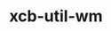 ---
title: "xcb-util-wm"
layout: cache
categories: [package, develop]
meta: {"compilers": ["gcc@11.1.0", "gcc@11.4.0"], "num_specs": 23, "num_specs_by_stack": {"data-vis-sdk": 11, "hep": 12, "root": 23}, "oss": ["ubuntu20.04", "ubuntu22.04"], "platforms": ["linux"], "stacks": ["data-vis-sdk", "hep", "root"], "targets": ["x86_64_v3"], "versions": ["0.4.2"]}
spec_details: [{"compiler": "gcc@11.1.0", "hash": "4urbazln7nyvbdlj2iem75gcnrvebaoy", "os": "ubuntu20.04", "platform": "linux", "size": "-", "stacks": ["data-vis-sdk", "root"], "target": "x86_64_v3", "variants": ["build_system=autotools"], "versions": ["0.4.2"]}, {"compiler": "gcc@11.4.0", "hash": "4xopsrqsntfxzd2427rlux2tdruadxki", "os": "ubuntu22.04", "platform": "linux", "size": "-", "stacks": ["hep", "root"], "target": "x86_64_v3", "variants": ["build_system=autotools"], "versions": ["0.4.2"]}, {"compiler": "gcc@11.4.0", "hash": "4z7be3w4h6n22aav3k3w5s4tffu6wdck", "os": "ubuntu22.04", "platform": "linux", "size": "-", "stacks": ["hep", "root"], "target": "x86_64_v3", "variants": ["build_system=autotools"], "versions": ["0.4.2"]}, {"compiler": "gcc@11.1.0", "hash": "5oj742r5v56svr6vxwoujsklakppojrp", "os": "ubuntu20.04", "platform": "linux", "size": "-", "stacks": ["data-vis-sdk", "root"], "target": "x86_64_v3", "variants": ["build_system=autotools"], "versions": ["0.4.2"]}, {"compiler": "gcc@11.4.0", "hash": "6tmrsaulyyckl474hvs2xwxly42xiv5b", "os": "ubuntu22.04", "platform": "linux", "size": "-", "stacks": ["hep", "root"], "target": "x86_64_v3", "variants": ["build_system=autotools"], "versions": ["0.4.2"]}, {"compiler": "gcc@11.4.0", "hash": "7xjxibecxmrndkkbosipvko7egwex4ec", "os": "ubuntu22.04", "platform": "linux", "size": "-", "stacks": ["hep", "root"], "target": "x86_64_v3", "variants": ["build_system=autotools"], "versions": ["0.4.2"]}, {"compiler": "gcc@11.4.0", "hash": "bk274tzpcurfih6isekihn2uzh4ozk32", "os": "ubuntu22.04", "platform": "linux", "size": "-", "stacks": ["hep", "root"], "target": "x86_64_v3", "variants": ["build_system=autotools"], "versions": ["0.4.2"]}, {"compiler": "gcc@11.1.0", "hash": "blcdfuh5pubztok2adfy32bsmqrw4i4m", "os": "ubuntu20.04", "platform": "linux", "size": "-", "stacks": ["data-vis-sdk", "root"], "target": "x86_64_v3", "variants": ["build_system=autotools"], "versions": ["0.4.2"]}, {"compiler": "gcc@11.4.0", "hash": "brhyrpgj22wotn6gvotv4bgfnidzbbtb", "os": "ubuntu22.04", "platform": "linux", "size": "-", "stacks": ["hep", "root"], "target": "x86_64_v3", "variants": ["build_system=autotools"], "versions": ["0.4.2"]}, {"compiler": "gcc@11.4.0", "hash": "drimu66bbd5xezololwihcyfy3k63pmq", "os": "ubuntu22.04", "platform": "linux", "size": "-", "stacks": ["hep", "root"], "target": "x86_64_v3", "variants": ["build_system=autotools"], "versions": ["0.4.2"]}, {"compiler": "gcc@11.1.0", "hash": "eiynba2vdm5awromtk3vnckdqim4x725", "os": "ubuntu20.04", "platform": "linux", "size": "-", "stacks": ["data-vis-sdk", "root"], "target": "x86_64_v3", "variants": ["build_system=autotools"], "versions": ["0.4.2"]}, {"compiler": "gcc@11.1.0", "hash": "ejzhhgsq4gsv4xs6y4oib5vfsgn6lhzw", "os": "ubuntu20.04", "platform": "linux", "size": "-", "stacks": ["data-vis-sdk", "root"], "target": "x86_64_v3", "variants": ["build_system=autotools"], "versions": ["0.4.2"]}, {"compiler": "gcc@11.1.0", "hash": "fhr65tihi5ibzp4dlkmaddeqbd2pmbic", "os": "ubuntu20.04", "platform": "linux", "size": "-", "stacks": ["data-vis-sdk", "root"], "target": "x86_64_v3", "variants": ["build_system=autotools"], "versions": ["0.4.2"]}, {"compiler": "gcc@11.4.0", "hash": "g6ac4nxedhuxwffz5gu2yzpfm5rj7s4v", "os": "ubuntu22.04", "platform": "linux", "size": "-", "stacks": ["hep", "root"], "target": "x86_64_v3", "variants": ["build_system=autotools"], "versions": ["0.4.2"]}, {"compiler": "gcc@11.1.0", "hash": "gixiwluwj4q2s35yuzv4ha6dwp5a76ed", "os": "ubuntu20.04", "platform": "linux", "size": "-", "stacks": ["data-vis-sdk", "root"], "target": "x86_64_v3", "variants": ["build_system=autotools"], "versions": ["0.4.2"]}, {"compiler": "gcc@11.4.0", "hash": "iyxrl6i6oscdsiip6ubbi2c6ifhg2ixm", "os": "ubuntu22.04", "platform": "linux", "size": "-", "stacks": ["hep", "root"], "target": "x86_64_v3", "variants": ["build_system=autotools"], "versions": ["0.4.2"]}, {"compiler": "gcc@11.4.0", "hash": "n5wcicqojm57axtjbm3alfyiflfe2aek", "os": "ubuntu22.04", "platform": "linux", "size": "-", "stacks": ["hep", "root"], "target": "x86_64_v3", "variants": ["build_system=autotools"], "versions": ["0.4.2"]}, {"compiler": "gcc@11.1.0", "hash": "s2wgsjtpb73lx2i4nyprvmgjwaupnf4n", "os": "ubuntu20.04", "platform": "linux", "size": "-", "stacks": ["data-vis-sdk", "root"], "target": "x86_64_v3", "variants": ["build_system=autotools"], "versions": ["0.4.2"]}, {"compiler": "gcc@11.1.0", "hash": "saitg7w5r53vvsw5tmq3fjc7noyyb6hr", "os": "ubuntu20.04", "platform": "linux", "size": "-", "stacks": ["data-vis-sdk", "root"], "target": "x86_64_v3", "variants": ["build_system=autotools"], "versions": ["0.4.2"]}, {"compiler": "gcc@11.4.0", "hash": "u4jwkdrizhnt2g2uucetywtp4zwedyjf", "os": "ubuntu22.04", "platform": "linux", "size": "-", "stacks": ["hep", "root"], "target": "x86_64_v3", "variants": ["build_system=autotools"], "versions": ["0.4.2"]}, {"compiler": "gcc@11.1.0", "hash": "vcursgejk22k4ynpgfkffmyqbps3p3an", "os": "ubuntu20.04", "platform": "linux", "size": "-", "stacks": ["data-vis-sdk", "root"], "target": "x86_64_v3", "variants": ["build_system=autotools"], "versions": ["0.4.2"]}, {"compiler": "gcc@11.4.0", "hash": "wofhghp5khrkb6u3dnxnzilncdsjtimu", "os": "ubuntu22.04", "platform": "linux", "size": "-", "stacks": ["hep", "root"], "target": "x86_64_v3", "variants": ["build_system=autotools"], "versions": ["0.4.2"]}, {"compiler": "gcc@11.1.0", "hash": "y6ia5k3yfm43fydhrgwcadxverdi5mf3", "os": "ubuntu20.04", "platform": "linux", "size": "-", "stacks": ["data-vis-sdk", "root"], "target": "x86_64_v3", "variants": ["build_system=autotools"], "versions": ["0.4.2"]}]
---